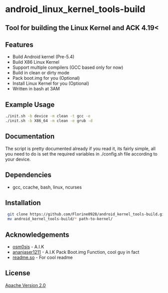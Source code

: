 
# android_linux_kernel_tools-build
## Tool for building the Linux Kernel and ACK 4.19<
## Features

- Build Android kernel (Pre-5.4)
- Build X86 Linux Kernel
- Support multiple compilers (GCC based only for now)
- Build in clean or dirty mode
- Pack boot.img for you (Optional)
- Install Linux Kernel for you (Optional)
- Written in bash at 3AM




## Example Usage

```bash
./init.sh -b device -m clean -t gcc -e 
./init.sh -b X86_64 -m clean -e grub -d
```
## Documentation
The script is pretty documented already if you read it, its fairly simple, all you need to do is set the required variables in ./config.sh file according to your device.



## Dependencies
- gcc, ccache, bash, linux, ncurses
## Installation


```bash
 git clone https://github.com/Florine0928/android_kernel_tools-build.git
 mv android_kernel_tools-build/* path-to-kernel/
```
    
## Acknowledgements

 - [osm0sis](https://github.com/osm0sis/Android-Image-Kitchen) - A.I.K
 - [ananjaser1211](https://github.com/ananjaser1211/Apollo/commits/Apollo/) - A.I.K Pack Boot.img Function, cool guy in fact
 - [readme.so](https://readme.so) - For cool readme




## License

[Apache Version 2.0](https://choosealicense.com/licenses/apache-2.0/)

